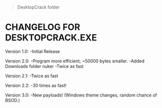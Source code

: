>DesktopCrack folder 

CHANGELOG FOR DESKTOPCRACK.EXE
=================================================

Version 1.0:
-Initial Release

Version 2.0:
-Program more efficient; ~50000 bytes smaller.
-Added Downloads folder nuker
-Twice as fast

Version 2.1:
-Twice as fast

Version 2.2:
-30 times as fast!

Version 3.0:
-New payloads! (Windows theme changes, random chance of BSOD.)

